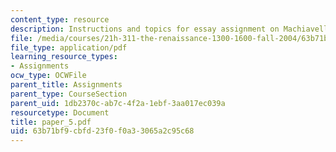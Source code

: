 ```yaml
---
content_type: resource
description: Instructions and topics for essay assignment on Machiavelli.
file: /media/courses/21h-311-the-renaissance-1300-1600-fall-2004/63b71bf9cbfd23f0f0a33065a2c95c68_paper_5.pdf
file_type: application/pdf
learning_resource_types:
- Assignments
ocw_type: OCWFile
parent_title: Assignments
parent_type: CourseSection
parent_uid: 1db2370c-ab7c-4f2a-1ebf-3aa017ec039a
resourcetype: Document
title: paper_5.pdf
uid: 63b71bf9-cbfd-23f0-f0a3-3065a2c95c68
---
```

